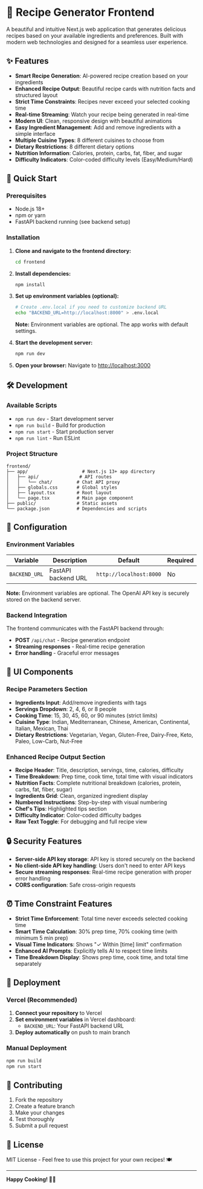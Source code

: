# 🍳 Recipe Generator Frontend

A beautiful and intuitive Next.js web application that generates delicious recipes based on your available ingredients and preferences. Built with modern web technologies and designed for a seamless user experience.

## ✨ Features

- **Smart Recipe Generation**: AI-powered recipe creation based on your ingredients
- **Enhanced Recipe Output**: Beautiful recipe cards with nutrition facts and structured layout
- **Strict Time Constraints**: Recipes never exceed your selected cooking time
- **Real-time Streaming**: Watch your recipe being generated in real-time
- **Modern UI**: Clean, responsive design with beautiful animations
- **Easy Ingredient Management**: Add and remove ingredients with a simple interface
- **Multiple Cuisine Types**: 8 different cuisines to choose from
- **Dietary Restrictions**: 8 different dietary options
- **Nutrition Information**: Calories, protein, carbs, fat, fiber, and sugar
- **Difficulty Indicators**: Color-coded difficulty levels (Easy/Medium/Hard)

## 🚀 Quick Start

### Prerequisites

- Node.js 18+ 
- npm or yarn
- FastAPI backend running (see backend setup)

### Installation

1. **Clone and navigate to the frontend directory:**
   ```bash
   cd frontend
   ```

2. **Install dependencies:**
   ```bash
   npm install
   ```

3. **Set up environment variables (optional):**
   ```bash
   # Create .env.local if you need to customize backend URL
   echo "BACKEND_URL=http://localhost:8000" > .env.local
   ```
   
   **Note:** Environment variables are optional. The app works with default settings.

4. **Start the development server:**
   ```bash
   npm run dev
   ```

5. **Open your browser:**
   Navigate to [http://localhost:3000](http://localhost:3000)

## 🛠️ Development

### Available Scripts

- `npm run dev` - Start development server
- `npm run build` - Build for production
- `npm run start` - Start production server
- `npm run lint` - Run ESLint

### Project Structure

```
frontend/
├── app/                    # Next.js 13+ app directory
│   ├── api/               # API routes
│   │   └── chat/         # Chat API proxy
│   ├── globals.css       # Global styles
│   ├── layout.tsx        # Root layout
│   └── page.tsx          # Main page component
├── public/               # Static assets
└── package.json          # Dependencies and scripts
```

## 🔧 Configuration

### Environment Variables

| Variable | Description | Default | Required |
|----------|-------------|---------|----------|
| `BACKEND_URL` | FastAPI backend URL | `http://localhost:8000` | No |

**Note:** Environment variables are optional. The OpenAI API key is securely stored on the backend server.

### Backend Integration

The frontend communicates with the FastAPI backend through:
- **POST** `/api/chat` - Recipe generation endpoint
- **Streaming responses** - Real-time recipe generation
- **Error handling** - Graceful error messages

## 🎨 UI Components

### Recipe Parameters Section
- **Ingredients Input**: Add/remove ingredients with tags
- **Servings Dropdown**: 2, 4, 6, or 8 people
- **Cooking Time**: 15, 30, 45, 60, or 90 minutes (strict limits)
- **Cuisine Type**: Indian, Mediterranean, Chinese, American, Continental, Italian, Mexican, Thai
- **Dietary Restrictions**: Vegetarian, Vegan, Gluten-Free, Dairy-Free, Keto, Paleo, Low-Carb, Nut-Free

### Enhanced Recipe Output Section
- **Recipe Header**: Title, description, servings, time, calories, difficulty
- **Time Breakdown**: Prep time, cook time, total time with visual indicators
- **Nutrition Facts**: Complete nutritional breakdown (calories, protein, carbs, fat, fiber, sugar)
- **Ingredients Grid**: Clean, organized ingredient display
- **Numbered Instructions**: Step-by-step with visual numbering
- **Chef's Tips**: Highlighted tips section
- **Difficulty Indicator**: Color-coded difficulty badges
- **Raw Text Toggle**: For debugging and full recipe view

## 🔒 Security Features

- **Server-side API key storage**: API key is stored securely on the backend
- **No client-side API key handling**: Users don't need to enter API keys
- **Secure streaming responses**: Real-time recipe generation with proper error handling
- **CORS configuration**: Safe cross-origin requests

## ⏰ Time Constraint Features

- **Strict Time Enforcement**: Total time never exceeds selected cooking time
- **Smart Time Calculation**: 30% prep time, 70% cooking time (with minimum 5 min prep)
- **Visual Time Indicators**: Shows "✓ Within [time] limit" confirmation
- **Enhanced AI Prompts**: Explicitly tells AI to respect time limits
- **Time Breakdown Display**: Shows prep time, cook time, and total time separately

## 🚀 Deployment

### Vercel (Recommended)

1. **Connect your repository** to Vercel
2. **Set environment variables** in Vercel dashboard:
   - `BACKEND_URL`: Your FastAPI backend URL
3. **Deploy automatically** on push to main branch

### Manual Deployment

```bash
npm run build
npm run start
```

## 🤝 Contributing

1. Fork the repository
2. Create a feature branch
3. Make your changes
4. Test thoroughly
5. Submit a pull request

## 📄 License

MIT License - Feel free to use this project for your own recipes! 🍽️

---

**Happy Cooking! 👨‍🍳**
